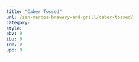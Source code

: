 ```yaml
---
title: "Caber Tossed"
url: /san-marcos-brewery-and-grill/caber-tossed/
category: 
style: 
abv: 0
ibu: 0
srm: 0
upc: 0
---
```


